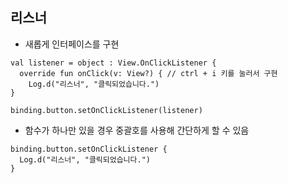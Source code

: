 ## 리스너
- 새롭게 인터페이스를 구현

```
val listener = object : View.OnClickListener {
  override fun onClick(v: View?) { // ctrl + i 키를 눌러서 구현
    Log.d("리스너", "클릭되었습니다.")
}

binding.button.setOnClickListener(listener) 
```

- 함수가 하나만 있을 경우 중괄호를 사용해 간단하게 할 수 있음

```
binding.button.setOnClickListener {
  Log.d("리스너", "클릭되었습니다.")  
}
```
